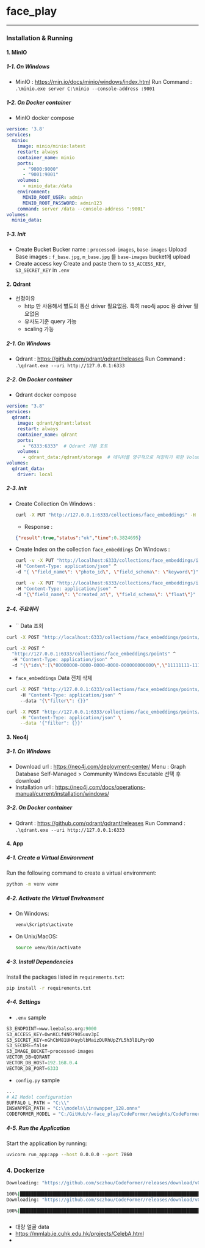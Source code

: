# face_play
---
### Installation & Running
#### 1. MinIO
##### 1-1. On Windows
- MinIO : https://min.io/docs/minio/windows/index.html
  Run Command : `.\minio.exe server C:\minio --console-address :9001`
##### 1-2. On Docker container
- MinIO docker compose
```yaml
version: '3.8'
services:
  minio:
    image: minio/minio:latest
    restart: always
    container_name: minio
    ports:
      - "9000:9000"
      - "9001:9001"
    volumes:
      - minio_data:/data
    environment:
      MINIO_ROOT_USER: admin
      MINIO_ROOT_PASSWORD: admin123
    command: server /data --console-address ":9001"
volumes:
  minio_data:
```
##### 1-3. Init
- Create Bucket
  Bucker name : `processed-images`, `base-images`
  Upload Base images : `f_base.jpg`, `m_base.jpg` 를 `base-images` bucket에 upload
- Create access key
  Create and paste them to `S3_ACCESS_KEY`, `S3_SECRET_KEY` in `.env`
#### 2. Qdrant
- 선정이유
  - http 만 사용해서 별도의 통신 driver 필요없음. 특히 neo4j apoc 용 driver 필요없음
  - 유사도기준 query 가능
  - scaling 가능
##### 2-1. On Windows
- Qdrant : https://github.com/qdrant/qdrant/releases
  Run Command : `.\qdrant.exe --uri http://127.0.0.1:6333`
##### 2-2. On Docker container
- Qdrant docker compose
```yaml
version: "3.8"
services:
  qdrant:
    image: qdrant/qdrant:latest
    restart: always
    container_name: qdrant
    ports:
      - "6333:6333"  # Qdrant 기본 포트
    volumes:
      - qdrant_data:/qdrant/storage  # 데이터를 영구적으로 저장하기 위한 Volume 설정
volumes:
  qdrant_data:
    driver: local
```
##### 2-3. Init
- Create Collection
  On Windows :
  ```bash
  curl -X PUT "http://127.0.0.1:6333/collections/face_embeddings" -H "Content-Type: application/json" -d "{\"vectors\":{\"size\":512,\"distance\":\"Cosine\"}}"
  ```
  - Response : 
  ```json
  {"result":true,"status":"ok","time":0.3824695}
  ```
- Create Index on the collection `face_embeddings`
  On Windows :
  ```bash
  curl -v -X PUT "http://localhost:6333/collections/face_embeddings/index" ^
  -H "Content-Type: application/json" ^
  -d "{ \"field_name\": \"photo_id\", \"field_schema\": \"keyword\"}"
  ```
  ```bash
  curl -v -X PUT "http://localhost:6333/collections/face_embeddings/index" ^
  -H "Content-Type: application/json" ^
  -d "{\"field_name\": \"created_at\", \"field_schema\": \"float\"}"
  ```
##### 2-4. 주요쿼리
- `` Data 조회
```bash
curl -X POST "http://localhost:6333/collections/face_embeddings/points/scroll" -H "Content-Type: application/json" -d "{\"limit\": 100, \"with_payload\": true}"
```
```bash
curl -X POST ^
  "http://127.0.0.1:6333/collections/face_embeddings/points" ^
  -H "Content-Type: application/json" ^
  -d "{\"ids\":[\"00000000-0000-0000-0000-000000000000\",\"11111111-1111-1111-1111-111111111111\"], \"with_vectors\": false}"
```
- `face_embeddings` Data 전체 삭제
```bash
curl -X POST "http://127.0.0.1:6333/collections/face_embeddings/points/delete" ^
     -H "Content-Type: application/json" ^
     --data "{\"filter\": {}}"
```
```bash
curl -X POST "http://127.0.0.1:6333/collections/face_embeddings/points/delete" \
     -H "Content-Type: application/json" \
     --data '{"filter": {}}'
```
#### 3. Neo4j
##### 3-1. On Windows
- Download
  url : https://neo4j.com/deployment-center/
  Menu : Graph Database Self-Managed >  Community
  Windows Excutable 선택 후 download
- Installation
  url : https://neo4j.com/docs/operations-manual/current/installation/windows/
##### 3-2. On Docker container
- Qdrant : https://github.com/qdrant/qdrant/releases
  Run Command : `.\qdrant.exe --uri http://127.0.0.1:6333`

#### 4. App
##### 4-1. **Create a Virtual Environment**  
   Run the following command to create a virtual environment:
   ```bash
   python -m venv venv
   ```

##### 4-2. **Activate the Virtual Environment**  
   - On Windows:
     ```bash
     venv\Scripts\activate
     ```
   - On Unix/MacOS:
     ```bash
     source venv/bin/activate
     ```

##### 4-3. **Install Dependencies**  
   Install the packages listed in `requirements.txt`:
   ```bash
   pip install -r requirements.txt
   ```
##### 4-4. Settings
- `.env` sample
```python
S3_ENDPOINT=www.leebalso.org:9000
S3_ACCESS_KEY=OwnKCLf4NR7905uuv3pI
S3_SECRET_KEY=nGhCbM81UHXuyblbMaizDURhUpZYL5h3lBLPyrQO
S3_SECURE=false
S3_IMAGE_BUCKET=processed-images
VECTOR_DB=QDRANT
VECTOR_DB_HOST=192.168.0.4
VECTOR_DB_PORT=6333
```
- `config.py` sample
```python
...
# AI Model configuration
BUFFALO_L_PATH = "C:\\"
INSWAPPER_PATH = "C:\\models\\inswapper_128.onnx"
CODEFORMER_MODEL = "C:/GitHub/v-face_play/CodeFormer/weights/CodeFormer/codeformer.pth"
```

##### 4-5. **Run the Application**  
   Start the application by running:
   ```bash
   uvicorn run_app:app --host 0.0.0.0 --port 7860
   ```
### 4. Dockerize
```bash
Downloading: "https://github.com/sczhou/CodeFormer/releases/download/v0.1.0/detection_Resnet50_Final.pth" to /home/hennry/GitHub/v-face_play/lib/python3.10/site-packages/codeformer/weights/facelib/detection_Resnet50_Final.pth

100%|██████████████████████████████████████████████████████████████████████| 104M/104M [00:03<00:00, 30.8MB/s]
Downloading: "https://github.com/sczhou/CodeFormer/releases/download/v0.1.0/parsing_parsenet.pth" to /home/hennry/GitHub/v-face_play/lib/python3.10/site-packages/codeformer/weights/facelib/parsing_parsenet.pth

100%|████████████████████████████████████████████████████████████████████| 81.4M/81.4M [00:01<00:00, 60.3MB/s]
```
###
- 대량 얼굴 data
- https://mmlab.ie.cuhk.edu.hk/projects/CelebA.html
-